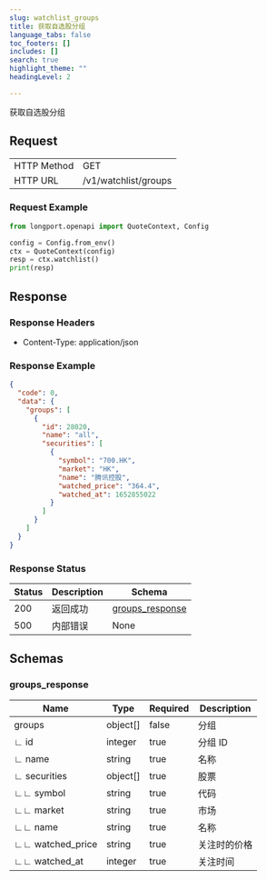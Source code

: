 ```yaml
---
slug: watchlist_groups
title: 获取自选股分组 
language_tabs: false
toc_footers: []
includes: []
search: true
highlight_theme: ""
headingLevel: 2

---
```


获取自选股分组

<SDKLinks module="quote" klass="QuoteContext" method="watchlist" />

## 

## Request

<table className="http-basic">
<tbody>
<tr><td className="http-basic-key">HTTP Method</td><td>GET</td></tr>
<tr><td className="http-basic-key">HTTP URL</td><td>/v1/watchlist/groups 
</td></tr>
</tbody>
</table>

### Request Example

```python
from longport.openapi import QuoteContext, Config

config = Config.from_env()
ctx = QuoteContext(config)
resp = ctx.watchlist()
print(resp)
```

## Response

### Response Headers

- Content-Type: application/json

### Response Example

```json
{
  "code": 0,
  "data": {
    "groups": [
      {
        "id": 28020,
        "name": "all",
        "securities": [
          {
            "symbol": "700.HK",
            "market": "HK",
            "name": "腾讯控股",
            "watched_price": "364.4",
            "watched_at": 1652855022
          }
        ]
      }
    ]
  }
}
```

### Response Status

| Status | Description | Schema |
|---|---|---|
| 200 | 返回成功 | [groups_response](#schemagroups_response) |
| 500 | 内部错误 | None |

<aside className="success">
</aside>

## Schemas

### groups_response

<a id="schemagroups_response"></a>
<a id="schemagroups_response"></a>

|Name|Type|Required|Description|
|---|---|---|---|
|groups|object[]|false|分组|
|∟ id|integer|true|分组 ID|
|∟ name|string|true|名称|
|∟ securities|object[]|true|股票|
|∟∟ symbol|string|true|代码|
|∟∟ market|string|true|市场|
|∟∟ name|string|true|名称|
|∟∟ watched_price|string|true|关注时的价格|
|∟∟ watched_at|integer|true|关注时间|


